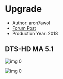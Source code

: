 # Upgrade

* Author: aron7awol
* [Forum Post](https://www.avsforum.com/threads/bass-eq-for-filtered-movies.2995212/post-56693610)
* Production Year: 2018

## DTS-HD MA 5.1

![img 0](https://i.imgur.com/gCtVrUC.jpg)

![img 0](https://i.imgur.com/IYfmc6q.jpg)

